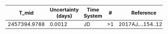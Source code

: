 |T_mid|Uncertainty (days)           |Time System|#                                            |Reference                           |
|-----|-----------------------------|-----------|---------------------------------------------|------------------------------------|
|2457394.9788|0.0012                       |JD         |>1                                           |2017AJ....154..122C                 |
